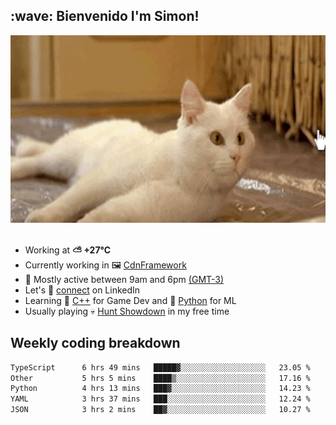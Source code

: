 <h2>:wave: <b>Bienvenido I'm Simon!&nbsp;</b></h2>

<section>
  <img src="./static/banner.gif" height=300 width=1000>
</section>

<br>

<ul>
  <li>
		<!--START_SECTION:weather-->
		Working at <b>⛅️  +27°C</b>
		<!--END_SECTION:weather-->
  </li>
  <li>
    Currently working in 🖼️&nbsp;<a href=https://github.com/snapverse/cdn-framework target=_blank>CdnFramework</a>
  </li>
  <li>
    🚩 Mostly active between 9am and 6pm <a href=https://onlinealarmkur.com/world/es target=_blank>(GMT-3)</a>
  </li>
  <li>
    Let's 🔗&nbsp;<a href=https://www.linkedin.com/in/itsimmons target=_blank>connect</a> on LinkedIn
  </li>
  <li>
    Learning 👴&nbsp;<a href=https://images3.memedroid.com/images/UPLOADED755/65f2bce6734f6.webp target=_blank>C++</a> for Game Dev and 🐍&nbsp;<a href=https://qph.cf2.quoracdn.net/main-qimg-4472b6229cb75bf66ab531f3ebd4f975-lq target=_blank>Python</a> for ML
  </li>
  <li>
    Usually playing 💀&nbsp;<a href=https://www.huntshowdown.com target=_blank>Hunt Showdown</a> in my free time
  </li>
</ul>

<h2><b>Weekly coding breakdown </b></h2>

<!--START_SECTION:waka-->

```txt
TypeScript      6 hrs 49 mins   █████▓░░░░░░░░░░░░░░░░░░░   23.05 %
Other           5 hrs 5 mins    ████▒░░░░░░░░░░░░░░░░░░░░   17.16 %
Python          4 hrs 13 mins   ███▓░░░░░░░░░░░░░░░░░░░░░   14.23 %
YAML            3 hrs 37 mins   ███░░░░░░░░░░░░░░░░░░░░░░   12.24 %
JSON            3 hrs 2 mins    ██▓░░░░░░░░░░░░░░░░░░░░░░   10.27 %
```

<!--END_SECTION:waka-->
